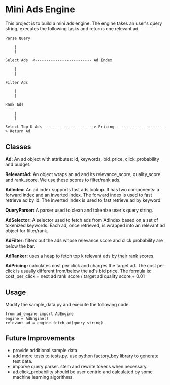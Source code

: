 # Mini Ads Engine
This project is to build a mini ads engine.  The engine takes an user's query string, executes the following tasks and returns one relevant ad.

```
Parse Query

    |
    |
    
Select Ads  <------------------------- Ad Index
    
    |
    |
    
Filter Ads
    
    |
    |
    
Rank Ads
    
    |
    |
    
Select Top K Ads ----------------------> Pricing ---------------------> Return Ad
```

## Classes
**Ad:** An ad object with attributes: id, keywords, bid_price, click_probability and budget.

**RelevantAd:** An object wraps an ad and its relevance_score, quality_score and rank_score.  We use these scores to filter/rank ads.

**AdIndex:** An ad index supports fast ads lookup.  It has two components: a forward index and an inverted index.  The forward index is used to fast retrieve ad by id.  The inverted index is used to fast retrieve ad by keyword.

**QueryParser:** A parser used to clean and tokenize user's query string.

**AdSelector:** A selector used to fetch ads from AdIndex based on a set of tokenized keywords.  Each ad, once retrieved, is wrapped into an relevant ad object for filter/rank.

**AdFilter:** filters out the ads whose relevance score and click probability are below the bar.

**AdRanker:** uses a heap to fetch top k relevant ads by their rank scores.

**AdPricing:** calculates cost per click and charges the target ad.  The cost per click is usually different from/below the ad's bid price.  The formula is: cost_per_click = next ad rank score / target ad quality score + 0.01

## Usage
Modify the sample_data.py and execute the following code.
```
from ad_engine import AdEngine
engine = AdEngine()
relevant_ad = engine.fetch_ad(query_string)
```

## Future Improvements
- provide additional sample data.
- add more tests to tests.py. use python factory_boy library to generate test data.
- imporve query parser. stem and rewrite tokens when necessary.
- ad.click_probability should be user centric and calculated by some machine learning algorithms.
